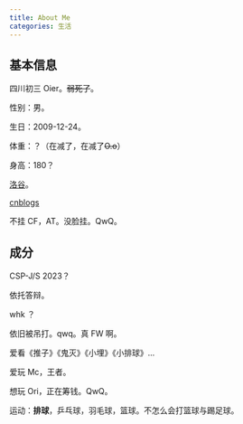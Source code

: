 ```yaml
---
title: About Me
categories: 生活
---
```



## 基本信息

四川初三 Oier。~~弱死了~~。

性别：男。

生日：2009-12-24。

体重：？（在减了，在减了~~O.o~~）

身高：180？

[洛谷](https://www.luogu.com.cn/user/712506)。

[cnblogs](https://www.cnblogs.com/luckycloud)

不挂 CF，AT。没脸挂。QwQ。

## 成分

CSP-J/S 2023？

依托答辩。

whk ？

依旧被吊打。qwq。真 FW 啊。

爱看《推子》《鬼灭》《小埋》《小排球》...

爱玩 Mc，王者。

想玩 Ori，正在筹钱。QwQ。

运动：**排球**，乒乓球，羽毛球，篮球。不怎么会打篮球与踢足球。